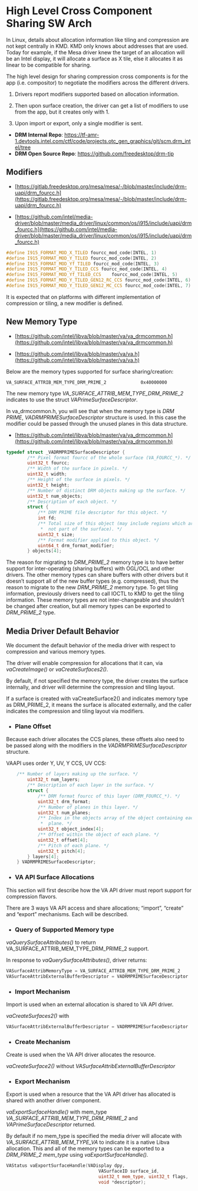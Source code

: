 # High Level Cross Component Sharing SW Arch

In Linux, details about allocation information like tiling and compression are not kept centrally in KMD. KMD only knows about addresses that are used. Today for example, if the Mesa driver knew the target of an allocation will be an Intel display, it will allocate a surface as X tile, else it allocates it as linear to be compatible for sharing.

The high level design for sharing compression cross components is for the app (i.e. compositor) to negotiate the modifiers across the different drivers. 

1. Drivers report modifiers supported based on allocation information.


2. Then upon surface creation, the driver can get a list of modifiers to use from the app, but it creates only with 1.

3. Upon import or export, only a single modifier is sent.

   

* **DRM Internal Repo**: [https://tf-amr-1.devtools.intel.com/ctf/code/projects.otc_gen_graphics/git/scm.drm_intel/tree ](https://tf-amr-1.devtools.intel.com/ctf/code/projects.otc_gen_graphics/git/scm.drm_intel/tree)
* **DRM Open Source Repo**: [https://github.com/freedesktop/drm-tip ](https://github.com/freedesktop/drm-tip)



## Modifiers

* [https://gitlab.freedesktop.org/mesa/mesa/-/blob/master/include/drm-uapi/drm_fourcc.h](https://gitlab.freedesktop.org/mesa/mesa/-/blob/master/include/drm-uapi/drm_fourcc.h)

* [https://github.com/intel/media-driver/blob/master/media_driver/linux/common/os/i915/include/uapi/drm_fourcc.h](https://github.com/intel/media-driver/blob/master/media_driver/linux/common/os/i915/include/uapi/drm_fourcc.h)

```c++
#define I915_FORMAT_MOD_X_TILED	fourcc_mod_code(INTEL, 1) 
#define I915_FORMAT_MOD_Y_TILED	fourcc_mod_code(INTEL, 2)
#define I915_FORMAT_MOD_Yf_TILED fourcc_mod_code(INTEL, 3)
#define I915_FORMAT_MOD_Y_TILED_CCS	fourcc_mod_code(INTEL, 4)
#define I915_FORMAT_MOD_Yf_TILED_CCS	fourcc_mod_code(INTEL, 5)
#define I915_FORMAT_MOD_Y_TILED_GEN12_RC_CCS fourcc_mod_code(INTEL, 6)
#define I915_FORMAT_MOD_Y_TILED_GEN12_MC_CCS fourcc_mod_code(INTEL, 7)
```

It is expected that on platforms with different implementation of compression or tiling, a new modifier is defined.



## New Memory Type

* [https://github.com/intel/libva/blob/master/va/va_drmcommon.h](https://github.com/intel/libva/blob/master/va/va_drmcommon.h)

* [https://github.com/intel/libva/blob/master/va/va.h](https://github.com/intel/libva/blob/master/va/va.h)

Below are the memory types supported for surface sharing/creation:

```
VA_SURFACE_ATTRIB_MEM_TYPE_DRM_PRIME_2             0x40000000 
```

The new memory type *VA_SURFACE_ATTRIB_MEM_TYPE_DRM_PRIME_2* indicates to use the struct *VAPrimeSurfaceDescriptor*. 

In va_drmcommon.h, you will see that when the memory type is *DRM PRIME*, *VADRMPRIMESurfaceDescriptor* structure is used. In this case the modifier could be passed through the unused planes in this data structure. 

* [https://github.com/intel/libva/blob/master/va/va_drmcommon.h](https://github.com/intel/libva/blob/master/va/va_drmcommon.h)

```c++
typedef struct _VADRMPRIMESurfaceDescriptor {
	    /** Pixel format fourcc of the whole surface (VA_FOURCC_*). */
	    uint32_t fourcc;
	    /** Width of the surface in pixels. */
	    uint32_t width;
	    /** Height of the surface in pixels. */
	    uint32_t height;
	    /** Number of distinct DRM objects making up the surface. */
	    uint32_t num_objects;
	    /** Description of each object. */
	    struct {
	        /** DRM PRIME file descriptor for this object. */
	        int fd;
	        /** Total size of this object (may include regions which are
	         *  not part of the surface). */
	        uint32_t size;
	        /** Format modifier applied to this object. */
	        uint64_t drm_format_modifier;
	    } objects[4];

```

The reason for migrating to *DRM_PRIME_2* memory type is to have better support for inter-operating (sharing buffers) with OGL/OCL and other drivers. The other memory types can share buffers with other drivers but it doesn’t support all of the new buffer types (e.g. compressed), thus the reason to migrate to the new *DRM_PRIME_2* memory type. To get tiling information, previously drivers need to call IOCTL to KMD to get the tiling information. These memory types are not inter-changeable and shouldn’t be changed after creation, but all memory types can be exported to *DRM_PRIME_2* type. 


## Media Driver Default Behavior

We document the default behavior of the media driver with respect to compression and various memory types.

The driver will enable compression for allocations that it can, via *vaCreateImage()* or *vaCreateSurfaces2()*. 

By default, if not specified the memory type, the driver creates the surface internally, and driver will determine the compression and tiling layout.              

If a surface is created with vaCreateSurface2() and indicates memory type as DRM_PRIME_2, it means the surface is allocated externally, and the caller indicates the compression and tiling layout via modifiers.

- ### Plane Offset

Because each driver allocates the CCS planes, these offsets also need to be passed along with the modifiers in the *VADRMPRIMESurfaceDescriptor* structure.

VAAPI uses order Y, UV, Y CCS, UV CCS:

```c++
    /** Number of layers making up the surface. */
	    uint32_t num_layers;
	    /** Description of each layer in the surface. */
	    struct {
	        /** DRM format fourcc of this layer (DRM_FOURCC_*). */
	        uint32_t drm_format;
	        /** Number of planes in this layer. */
	        uint32_t num_planes;
	        /** Index in the objects array of the object containing each
	         *  plane. */
	        uint32_t object_index[4];
	        /** Offset within the object of each plane. */
	        uint32_t offset[4];
	        /** Pitch of each plane. */
	        uint32_t pitch[4];
	    } layers[4];
	} VADRMPRIMESurfaceDescriptor;

```



- ### VA API Surface Allocations

This section will first describe how the VA API driver must report support for compression flavors. 

There are 3 ways VA API access and share allocations; “import”, “create” and “export” mechanisms. Each will be described.



- ### Query of Supported Memory type

*vaQuerySurfaceAttributes()* to return VA_SURFACE_ATTRIB_MEM_TYPE_DRM_PRIME_2 support.

In response to *vaQuerySurfaceAttributes()*, driver returns:

```c++
VASurfaceAttribMemoryType = VA_SURFACE_ATTRIB_MEM_TYPE_DRM_PRIME_2
VASurfaceAttribExternalBufferDescriptor = VADRMPRIMESurfaceDescriptor
```



- ### Import Mechanism

Import is used when an external allocation is shared to VA API driver.

*vaCreateSurfaces2()* with 

```c++
VASurfaceAttribExternalBufferDescriptor = VADRMPRIMESurfaceDescriptor
```


- ### Create Mechanism

Create is used when the VA API driver allocates the resource.

*vaCreateSurface2()* without *VASurfaceAttribExternalBufferDescriptor*



- ### Export Mechanism

Export is used when a resource that the VA API driver has allocated is shared with another driver component.

*vaExportSurfaceHandle()* with mem_type *VA_SURFACE_ATTRIB_MEM_TYPE_DRM_PRIME_2* and *VAPrimeSurfaceDescriptor* returned. 

By default if no mem_type is specified the media driver will allocate with *VA_SURFACE_ATTRIB_MEM_TYPE_VA* to indicate it is a native Libva allocation. This and all of the memory types can be exported to a *DRM_PRIME_2 mem_type* using *vaExportSurfaceHandle().*

```c++
VAStatus vaExportSurfaceHandle(VADisplay dpy,
	                               VASurfaceID surface_id,
	                               uint32_t mem_type, uint32_t flags,
	                               void *descriptor);
```